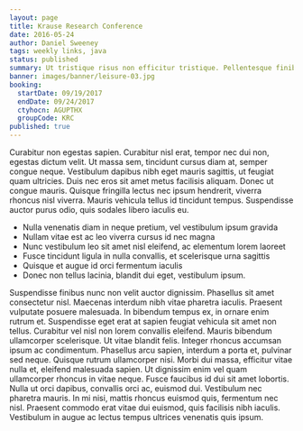 ```yaml
---
layout: page
title: Krause Research Conference
date: 2016-05-24
author: Daniel Sweeney
tags: weekly links, java
status: published
summary: Ut tristique risus non efficitur tristique. Pellentesque finibus.
banner: images/banner/leisure-03.jpg
booking:
  startDate: 09/19/2017
  endDate: 09/24/2017
  ctyhocn: AGUPTHX
  groupCode: KRC
published: true
---
```

Curabitur non egestas sapien. Curabitur nisl erat, tempor nec dui non, egestas dictum velit. Ut massa sem, tincidunt cursus diam at, semper congue neque. Vestibulum dapibus nibh eget mauris sagittis, ut feugiat quam ultricies. Duis nec eros sit amet metus facilisis aliquam. Donec ut congue mauris. Quisque fringilla lectus nec ipsum hendrerit, viverra rhoncus nisl viverra. Mauris vehicula tellus id tincidunt tempus. Suspendisse auctor purus odio, quis sodales libero iaculis eu.

* Nulla venenatis diam in neque pretium, vel vestibulum ipsum gravida
* Nullam vitae est ac leo viverra cursus id nec magna
* Nunc vestibulum leo sit amet nisl eleifend, ac elementum lorem laoreet
* Fusce tincidunt ligula in nulla convallis, et scelerisque urna sagittis
* Quisque et augue id orci fermentum iaculis
* Donec non tellus lacinia, blandit dui eget, vestibulum ipsum.

Suspendisse finibus nunc non velit auctor dignissim. Phasellus sit amet consectetur nisl. Maecenas interdum nibh vitae pharetra iaculis. Praesent vulputate posuere malesuada. In bibendum tempus ex, in ornare enim rutrum et. Suspendisse eget erat at sapien feugiat vehicula sit amet non tellus. Curabitur vel nisl non lorem convallis eleifend. Mauris bibendum ullamcorper scelerisque.
Ut vitae blandit felis. Integer rhoncus accumsan ipsum ac condimentum. Phasellus arcu sapien, interdum a porta et, pulvinar sed neque. Quisque rutrum ullamcorper nisi. Morbi dui massa, efficitur vitae nulla et, eleifend malesuada sapien. Ut dignissim enim vel quam ullamcorper rhoncus in vitae neque. Fusce faucibus id dui sit amet lobortis. Nulla ut orci dapibus, convallis orci ac, euismod dui. Vestibulum nec pharetra mauris. In mi nisi, mattis rhoncus euismod quis, fermentum nec nisl. Praesent commodo erat vitae dui euismod, quis facilisis nibh iaculis. Vestibulum in augue ac lectus tempus ultrices venenatis quis ipsum.
